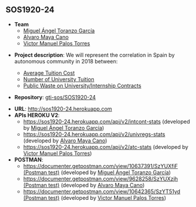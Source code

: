 <main>
    <h2 id="sos1920-24">SOS1920-24</h2>
<ul>
<li><strong>Team</strong><ul>
<li><a href="https://github.com/Nerk1">Miguel Ángel Toranzo García</a></li>
<li><a href="https://github.com/AlvaroMaya">Alvaro Maya Cano</a></li>
<li><a href="https://github.com/vicpaltor">Victor Manuel Palos Torres</a></li>
</ul>
</li>
<li><p><strong>Project description</strong>: We will represent the correlation in Spain by autonomous community in 2018 between:</p>
<ul>
<li><a href="#/atc-stats">Average Tuition Cost</a></li>
<li><a href="http://sos1920-24.herokuapp.com/#/univreg-stats">Number of University Tuition</a></li>
<li><a href="#/intcont-stats">Public Waste on University/Internship Contracts</a></li>
</ul>
</li>
<li><p><strong>Repository</strong>: <a href="https://github.com/gti-sos/SOS1920-24">gti-sos/SOS1920-24</a></p>
</li>
<li><strong>URL</strong>: <a href="http://sos1920-24.herokuapp.com">http://sos1920-24.herokuapp.com</a></li>
<li><strong>APIs HEROKU V2</strong>:<ul>
<li><a href="https://sos1920-24.herokuapp.com/api/v2/intcont-stats">https://sos1920-24.herokuapp.com/api/v2/intcont-stats</a> (developed by <a href="https://github.com/Nerk1">Miguel Ángel Toranzo García</a>)</li>
<li><a href="https://sos1920-24.herokuapp.com/api/v2/univregs-stats">https://sos1920-24.herokuapp.com/api/v2/univregs-stats</a> (developed by <a href="https://github.com/AlvaroMaya">Alvaro Maya Cano</a>)</li>
<li><a href="https://sos1920-24.herokuapp.com/api/v2/atc-stats">https://sos1920-24.herokuapp.com/api/v2/atc-stats</a> (developed by <a href="https://github.com/vicpaltor">Victor Manuel Palos Torres</a>)</li>
	</ul>
</li>
<li><strong>POSTMAN</strong>:<ul>
	
<li><a href="https://documenter.getpostman.com/view/10637391/SzYUXfiF">https://documenter.getpostman.com/view/10637391/SzYUXfiF (Postman test)</a> (developed by <a href="https://github.com/Nerk1">Miguel Ángel Toranzo García</a>)</li>
	
<li><a href="https://documenter.getpostman.com/view/9628258/SzYUXzjh">https://documenter.getpostman.com/view/9628258/SzYUXzjh (Postman test)</a> (developed by <a href="https://github.com/AlvaroMaya">Alvaro Maya Cano</a>)</li>
	
<li><a href="https://documenter.getpostman.com/view/10642365/SzYT51yd">https://documenter.getpostman.com/view/10642365/SzYT51yd (Postman test)</a> (developed by <a href="https://github.com/vicpaltor">Victor Manuel Palos Torres</a>)</li>
</ul>
</li>
</ul>
</main>



